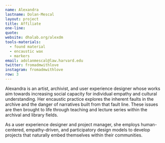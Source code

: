```yaml
---
name: Alexandra
lastname: Dolan-Mescal
layout: project
title: Affiliate
one-line:
quote:
website: dhalab.org/alexdm
tools-materials:
  - found material
  - encaustic wax
  - markers
email: adolanmescal@law.harvard.edu
twitter: fromadmwithlove
instagram: fromadmwithlove
row: 3
---
```


Alexandra is an artist, archivist, and user experience designer whose works
aim towards increasing social capacity for individual empathy and cultural understanding. Her encaustic practice explores the inherent faults in the archive and the danger of narratives built from that fault line. These issues are then brought to life through teaching and lecture series within the archival and library fields.

As a user experience designer and project manager, she employs human-centered, empathy-driven, and participatory design models to develop projects that naturally embed themselves within their communities.